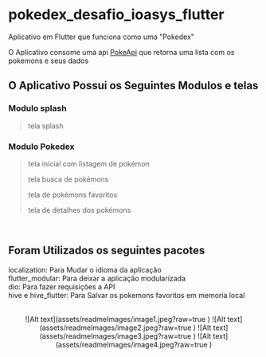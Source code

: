 # pokedex_desafio_ioasys_flutter

<p> Aplicativo em Flutter que funciona como uma "Pokedex"</p>

O Aplicativo consome uma api [PokeApi](https://pokeapi.co/) que retorna uma lista com os pokemons e seus dados <br>
 
## O Aplicativo Possui os Seguintes Modulos e telas
### Modulo splash
>tela splash


### Modulo Pokedex </br>
>tela inicial com listagem de pokémon
>
>tela busca de pokémons
>
>tela de pokémons favoritos
>
>tela de detalhes dos pokémons
>
</br>

## Foram Utilizados os seguintes pacotes
localization: Para Mudar o idioma da aplicação</br>
flutter_modular: Para deixar a aplicação modularizada</br>
dio: Para fazer requisições a API</br>
hive e hive_flutter: Para Salvar os pokemons favoritos em memoria local</br></br>
  
<div align="center">
![Alt text](assets/readmeImages/image1.jpeg?raw=true )
![Alt text](assets/readmeImages/image2.jpeg?raw=true )
![Alt text](assets/readmeImages/image3.jpeg?raw=true )
![Alt text](assets/readmeImages/image4.jpeg?raw=true )
  
</div>
